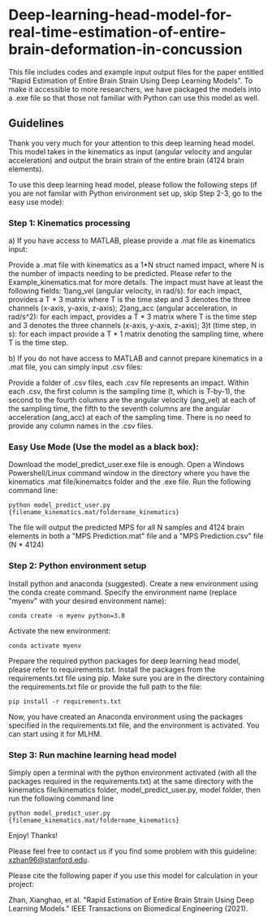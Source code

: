 # Deep-learning-head-model-for-real-time-estimation-of-entire-brain-deformation-in-concussion

This file includes codes and example input output files for the paper entitled "Rapid Estimation of Entire Brain Strain Using Deep Learning Models". To make it accessible to more researchers, we have packaged the models into a .exe file so that those not familiar with Python can use this model as well.

## Guidelines

Thank you very much for your attention to this deep learning head model. This model takes in the kinematics as input (angular velocity and angular acceleration) and output the brain strain of the entire brain (4124 brain elements).

To use this deep learning head model, please follow the following steps (if you are not familar with Python environment set up, skip Step 2-3, go to the easy use mode):

### Step 1: Kinematics processing

a) If you have access to MATLAB, please provide a .mat file as kinematics input:

Provide a .mat file with kinematics as a 1*N struct named impact, where N is the number of impacts needing to be predicted. Please refer to the Example_kinematics.mat for more details.
	The impact must have at least the following fields: 
	1)ang_vel (angular velocity, in rad/s): for each impact, provides a T * 3 matrix where T is the time step and 3 denotes the three channels (x-axis, y-axis, z-axis);
	2)ang_acc (angular acceleration, in rad/s^2): for each impact, provides a T * 3 matrix where T is the time step and 3 denotes the three channels (x-axis, y-axis, z-axis);
	3)t (time step, in s): for each impact provide a T * 1 matrix denoting the sampling time, where T is the time step.
	
b) If you do not have access to MATLAB and cannot prepare kinematics in a .mat file, you can simply input .csv files:

Provide a folder of .csv files, each .csv file represents an impact. Within each .csv, the first column is the sampling time (t, which is T-by-1), the second to the fourth columns are the angular velocity (ang_vel) at each of the sampling time, the fifth to the seventh columns are the angular acceleration (ang_acc) at each of the sampling time. There is no need to provide any column names in the .csv files. 

### Easy Use Mode (Use the model as a black box):

Download the model_predict_user.exe file is enough. Open a Windows Powershell/Linux command window in the directory where you have the kinematics .mat file/kinemaitcs folder and the .exe file. Run the following command line:

`
python model_predict_user.py {filename_kinematics.mat/foldername_kinematics}
`

The file will output the predicted MPS for all N samples and 4124 brain elements in both a "MPS Prediction.mat" file and a "MPS Prediction.csv" file (N * 4124)

### Step 2: Python environment setup

Install python and anaconda (suggested). Create a new environment using the conda create command. Specify the environment name (replace "myenv" with your desired environment name):

`
conda create -n myenv python=3.8
`

Activate the new environment:

`
conda activate myenv
`

Prepare the required python packages for deep learning head model, please refer to requirements.txt. Install the packages from the requirements.txt file using pip. Make sure you are in the directory containing the requirements.txt file or provide the full path to the file:

`
pip install -r requirements.txt
`

Now, you have created an Anaconda environment using the packages specified in the requirements.txt file, and the environment is activated. You can start using it for MLHM.



### Step 3: Run machine learning head model

Simply open a terminal with the python environment activated (with all the packages required in the requirements.txt) at the same directory with the kinematics file/kinematics folder, model_predict_user.py, model folder, then run the following command line

`
python model_predict_user.py {filename_kinematics.mat/foldername_kinematics}
`


Enjoy! Thanks!



Please feel free to contact us if you find some problem with this guideline: xzhan96@stanford.edu.

Please cite the following paper if you use this model for calculation in your project:

Zhan, Xianghao, et al. "Rapid Estimation of Entire Brain Strain Using Deep Learning Models." IEEE Transactions on Biomedical Engineering (2021).
